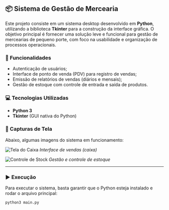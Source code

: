 ## 📦 Sistema de Gestão de Mercearia

Este projeto consiste em um sistema desktop desenvolvido em **Python**, utilizando a biblioteca **Tkinter** para a construção da interface gráfica. O objetivo principal é fornecer uma solução leve e funcional para gestão de mercearias de pequeno porte, com foco na usabilidade e organização de processos operacionais.

### 🔧 Funcionalidades

- Autenticação de usuários;
- Interface de ponto de venda (PDV) para registro de vendas;
- Emissão de relatórios de vendas (diários e mensais);
- Gestão de estoque com controle de entrada e saída de produtos.

### 💻 Tecnologias Utilizadas

- **Python 3**
- **Tkinter** (GUI nativa do Python)

### 📸 Capturas de Tela

Abaixo, algumas imagens do sistema em funcionamento:


![Tela do Caixa](imagens/caixa.png)
*Interface de vendas (caixa)*

![Controle de Stock](imagens/stock.png)
*Gestão e controle de estoque*



---

### ▶️ Execução

Para executar o sistema, basta garantir que o Python esteja instalado e rodar o arquivo principal:

```bash
python3 main.py
